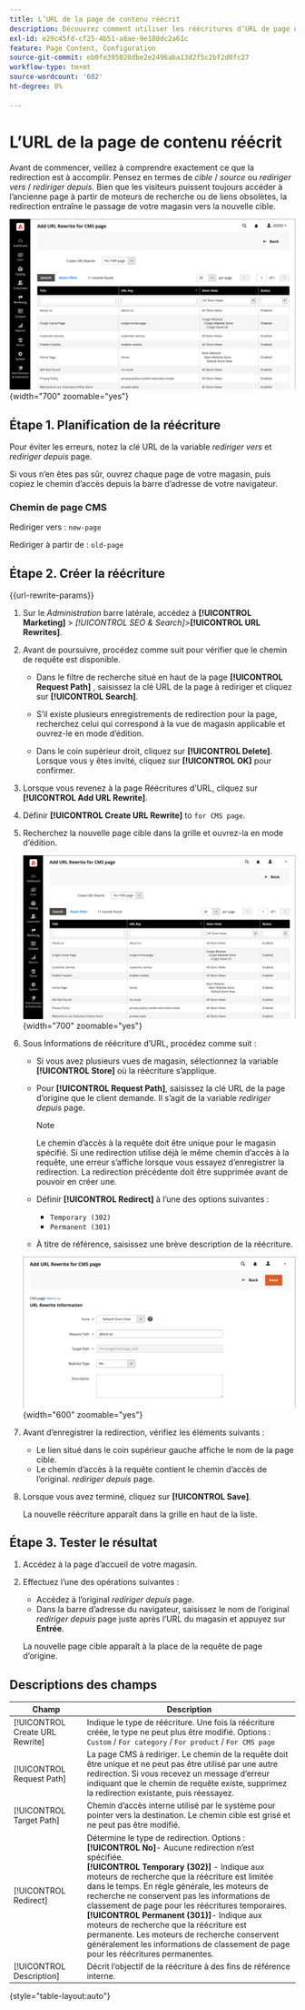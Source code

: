 ```yaml
---
title: L’URL de la page de contenu réécrit
description: Découvrez comment utiliser les réécritures d’URL de page de contenu pour rediriger les liens vers l’URL d’une autre page de contenu de votre boutique Commerce.
exl-id: e29c45fd-cf25-4b51-a8ae-9e188dc2a61c
feature: Page Content, Configuration
source-git-commit: eb0fe395020dbe2e2496aba13d2f5c2bf2d0fc27
workflow-type: tm+mt
source-wordcount: '602'
ht-degree: 0%

---
```


# L’URL de la page de contenu réécrit

Avant de commencer, veillez à comprendre exactement ce que la redirection est à accomplir. Pensez en termes de _cible_ / _source_ ou _rediriger vers_ / _rediriger depuis_. Bien que les visiteurs puissent toujours accéder à l’ancienne page à partir de moteurs de recherche ou de liens obsolètes, la redirection entraîne le passage de votre magasin vers la nouvelle cible.

![Réécritures d’URL - page CMS](./assets/url-rewrite-cms-page.png){width="700" zoomable="yes"}

## Étape 1. Planification de la réécriture

Pour éviter les erreurs, notez la clé URL de la variable _rediriger vers_ et _rediriger depuis_ page.

Si vous n’en êtes pas sûr, ouvrez chaque page de votre magasin, puis copiez le chemin d’accès depuis la barre d’adresse de votre navigateur.

### Chemin de page CMS

Rediriger vers : `new-page`

Rediriger à partir de : `old-page`

## Étape 2. Créer la réécriture

{{url-rewrite-params}}

1. Sur le _Administration_ barre latérale, accédez à **[!UICONTROL Marketing]** > _[!UICONTROL SEO & Search]_>**[!UICONTROL URL Rewrites]**.

1. Avant de poursuivre, procédez comme suit pour vérifier que le chemin de requête est disponible.

   - Dans le filtre de recherche situé en haut de la page **[!UICONTROL Request Path]** , saisissez la clé URL de la page à rediriger et cliquez sur **[!UICONTROL Search]**.

   - S’il existe plusieurs enregistrements de redirection pour la page, recherchez celui qui correspond à la vue de magasin applicable et ouvrez-le en mode d’édition.

   - Dans le coin supérieur droit, cliquez sur **[!UICONTROL Delete]**. Lorsque vous y êtes invité, cliquez sur **[!UICONTROL OK]** pour confirmer.

1. Lorsque vous revenez à la page Réécritures d’URL, cliquez sur **[!UICONTROL Add URL Rewrite]**.

1. Définir **[!UICONTROL Create URL Rewrite]** to `for CMS page`.

1. Recherchez la nouvelle page cible dans la grille et ouvrez-la en mode d’édition.

   ![Ajout d’une réécriture d’URL - pour la page CMS](./assets/url-rewrite-cms-page-add.png){width="700" zoomable="yes"}

1. Sous Informations de réécriture d’URL, procédez comme suit :

   - Si vous avez plusieurs vues de magasin, sélectionnez la variable **[!UICONTROL Store]** où la réécriture s’applique.

   - Pour **[!UICONTROL Request Path]**, saisissez la clé URL de la page d’origine que le client demande. Il s’agit de la variable _rediriger depuis_ page.

     >[!NOTE]
     >
     >Le chemin d’accès à la requête doit être unique pour le magasin spécifié. Si une redirection utilise déjà le même chemin d’accès à la requête, une erreur s’affiche lorsque vous essayez d’enregistrer la redirection. La redirection précédente doit être supprimée avant de pouvoir en créer une.

   - Définir **[!UICONTROL Redirect]** à l’une des options suivantes :

      - `Temporary (302)`
      - `Permanent (301)`

   - À titre de référence, saisissez une brève description de la réécriture.

   ![Informations de réécriture d’URL](./assets/url-rewrite-cms-page-information.png){width="600" zoomable="yes"}

1. Avant d’enregistrer la redirection, vérifiez les éléments suivants :

   - Le lien situé dans le coin supérieur gauche affiche le nom de la page cible.
   - Le chemin d’accès à la requête contient le chemin d’accès de l’original. _rediriger depuis_ page.

1. Lorsque vous avez terminé, cliquez sur **[!UICONTROL Save]**.

   La nouvelle réécriture apparaît dans la grille en haut de la liste.

## Étape 3. Tester le résultat

1. Accédez à la page d’accueil de votre magasin.

1. Effectuez l’une des opérations suivantes :

   - Accédez à l’original _rediriger depuis_ page.
   - Dans la barre d’adresse du navigateur, saisissez le nom de l’original _rediriger depuis_ page juste après l’URL du magasin et appuyez sur **Entrée**.

   La nouvelle page cible apparaît à la place de la requête de page d’origine.

## Descriptions des champs

| Champ | Description |
|--- |--- |
| [!UICONTROL Create URL Rewrite] | Indique le type de réécriture. Une fois la réécriture créée, le type ne peut plus être modifié. Options : `Custom` / `For category` / `For product` / `For CMS page` |
| [!UICONTROL Request Path] | La page CMS à rediriger. Le chemin de la requête doit être unique et ne peut pas être utilisé par une autre redirection. Si vous recevez un message d’erreur indiquant que le chemin de requête existe, supprimez la redirection existante, puis réessayez. |
| [!UICONTROL Target Path] | Chemin d’accès interne utilisé par le système pour pointer vers la destination. Le chemin cible est grisé et ne peut pas être modifié. |
| [!UICONTROL Redirect] | Détermine le type de redirection. Options : <br/>**[!UICONTROL No]**- Aucune redirection n’est spécifiée.<br/>**[!UICONTROL Temporary (302)]** - Indique aux moteurs de recherche que la réécriture est limitée dans le temps. En règle générale, les moteurs de recherche ne conservent pas les informations de classement de page pour les réécritures temporaires. <br/>**[!UICONTROL Permanent (301)]**- Indique aux moteurs de recherche que la réécriture est permanente. Les moteurs de recherche conservent généralement les informations de classement de page pour les réécritures permanentes. |
| [!UICONTROL Description] | Décrit l’objectif de la réécriture à des fins de référence interne. |

{style="table-layout:auto"}
